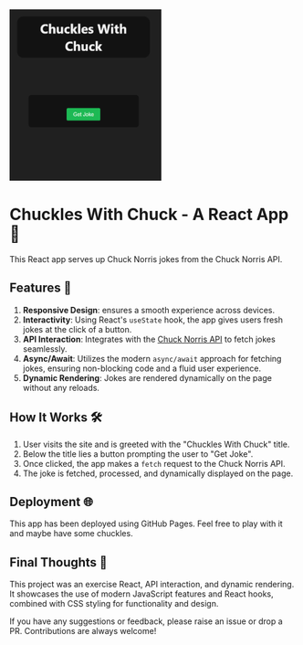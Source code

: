 <img src="https://github.com/seblex9/chuckles-with-chuck/blob/master/public/app.gif" height="300" alt="Demo GIF" />

# Chuckles With Chuck - A React App 🤣

This React app serves up Chuck Norris jokes from the Chuck Norris API.

## Features 🚀

1. **Responsive Design**: ensures a smooth experience across devices.
2. **Interactivity**: Using React's `useState` hook, the app gives users fresh jokes at the click of a button.
3. **API Interaction**: Integrates with the [Chuck Norris API](https://api.chucknorris.io/) to fetch jokes seamlessly.
4. **Async/Await**: Utilizes the modern `async/await` approach for fetching jokes, ensuring non-blocking code and a fluid user experience.
5. **Dynamic Rendering**: Jokes are rendered dynamically on the page without any reloads.

## How It Works 🛠

1. User visits the site and is greeted with the "Chuckles With Chuck" title.
2. Below the title lies a button prompting the user to "Get Joke".
3. Once clicked, the app makes a `fetch` request to the Chuck Norris API.
4. The joke is fetched, processed, and dynamically displayed on the page.

## Deployment 🌐

This app has been deployed using GitHub Pages. Feel free to play with it and maybe have some chuckles.

## Final Thoughts 📝

This project was an exercise React, API interaction, and dynamic rendering. It showcases the use of modern JavaScript features and React hooks, combined with CSS styling for functionality and design.

If you have any suggestions or feedback, please raise an issue or drop a PR. Contributions are always welcome!
